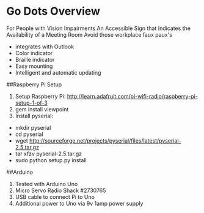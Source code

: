 Go Dots Overview
======

For People with Vision Impairments An Accessible Sign that Indicates the Availability of a Meeting Room
Avoid those workplace faux paux's

- integrates with Outlook
- Color indicator
- Braille indicator
- Easy mounting
- Intelligent and automatic updating


##Raspberry Pi Setup

1. Setup Raspberry Pi: http://learn.adafruit.com/pi-wifi-radio/raspberry-pi-setup-1-of-3
2. gem install viewpoint
3. Install pyserial:
  - mkdir pyserial
  - cd pyserial
  - wget http://sourceforge.net/projects/pyserial/files/latest/pyserial-2.5.tar.gz
  - tar xfzv pyserial-2.5.tar.gz
  - sudo python setup.py install

##Arduino

1. Tested with Arduino Uno
2. Micro Servo Radio Shack #2730765
3. USB cable to connect Pi to Uno
4. Additional power to Uno via 9v 1amp power supply


